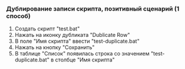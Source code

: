 ### Дублирование записи скрипта, позитивный сценарий (1 способ)

1. Создать скрипт "test.bat"
1. Нажать на иконку дубликата "Dublicate Row"
1. В поле "Имя скрипта" ввести "test-duplicate.bat"
1. Нажать на кнопку "Сохранить"
1. В таблице "Список" появилась строка со значением "test-duplicate.bat" в столбце "Имя скрипта"

